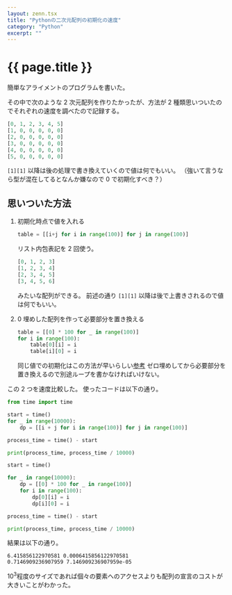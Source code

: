 ```yaml
---
layout: zenn.tsx
title: "Pythonの二次元配列の初期化の速度"
category: "Python"
excerpt: ""
---
```


# {{ page.title }}

簡単なアライメントのプログラムを書いた。

その中で次のような 2 次元配列を作りたかったが、方法が 2 種類思いついたのでそれぞれの速度を調べたので記録する。
```python
[0, 1, 2, 3, 4, 5]
[1, 0, 0, 0, 0, 0]
[2, 0, 0, 0, 0, 0]
[3, 0, 0, 0, 0, 0]
[4, 0, 0, 0, 0, 0]
[5, 0, 0, 0, 0, 0]
```

`[1][1]` 以降は後の処理で書き換えていくので値は何でもいい。
（強いて言うなら型が混在してるとなんか嫌なので 0 で初期化すべき？）

## 思いついた方法

1. 初期化時点で値を入れる
    ```python
    table = [[i+j for i in range(100)] for j in range(100)]
    ```
    リスト内包表記を 2 回使う。
    ```python
    [0, 1, 2, 3]
    [1, 2, 3, 4]
    [2, 3, 4, 5]
    [3, 4, 5, 6]
    ```
    みたいな配列ができる。
    前述の通り `[1][1]` 以降は後で上書きされるので値は何でもいい。

2. 0 埋めした配列を作って必要部分を置き換える
    ```python
    table = [[0] * 100 for _ in range(100)]
    for i in range(100):
        table[0][i] = i
        table[i][0] = i
    ```
    同じ値での初期化はこの方法が早いらしい[参考](https://www.kumilog.net/entry/python-speed-comp)
    ゼロ埋めしてから必要部分を置き換えるので別途ループを書かなければいけない。


この 2 つを速度比較した。
使ったコードは以下の通り。
```python
from time import time

start = time()
for _ in range(10000):
    dp = [[i + j for i in range(100)] for j in range(100)]

process_time = time() - start

print(process_time, process_time / 10000)

start = time()

for _ in range(10000):
    dp = [[0] * 100 for _ in range(100)]
    for i in range(100):
        dp[0][i] = i
        dp[i][0] = i

process_time = time() - start

print(process_time, process_time / 10000)
```

結果は以下の通り。

```
6.415856122970581 0.0006415856122970581
0.7146909236907959 7.146909236907959e-05
```

$10^3$程度のサイズであれば個々の要素へのアクセスよりも配列の宣言のコストが大きいことがわかった。


